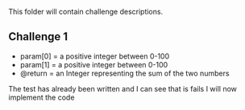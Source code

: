 This folder will contain challenge descriptions.

## Challenge 1
- param[0] = a positive integer between 0-100
- param[1] = a positive integer between 0-100
- @return = an Integer representing the sum of the two numbers

The test has already been written and I can see that is fails
I will now implement the code

